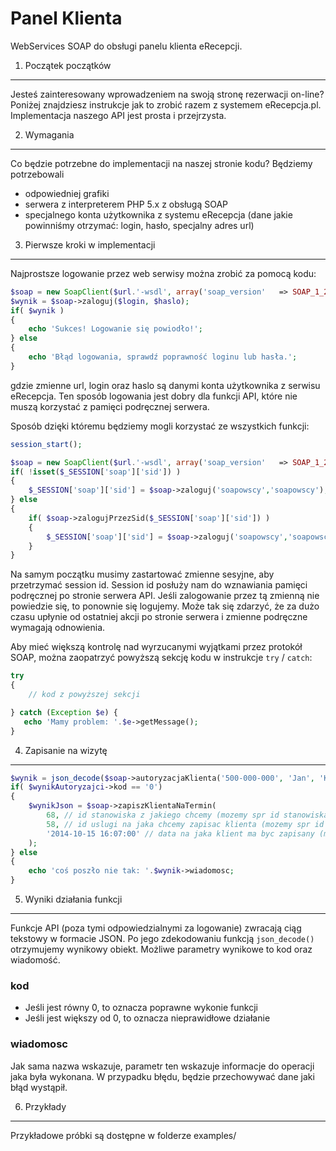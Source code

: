 Panel Klienta
============

WebServices SOAP do obsługi panelu klienta eRecepcji. 

1. Początek początków
----------------------------

Jesteś zainteresowany wprowadzeniem na swoją stronę rezerwacji on-line? Poniżej znajdziesz instrukcje jak to zrobić razem z systemem eRecepcja.pl. Implementacja naszego API jest prosta i przejrzysta.

2. Wymagania
---
Co będzie potrzebne do implementacji na naszej stronie kodu? Będziemy potrzebowali
- odpowiedniej grafiki
- serwera z interpreterem PHP 5.x z obsługą SOAP
- specjalnego konta użytkownika z systemu eRecepcja (dane jakie powinniśmy otrzymać: login, hasło, specjalny adres url)

3. Pierwsze kroki w implementacji
---
Najprostsze logowanie przez web serwisy można zrobić za pomocą kodu:

```php
$soap = new SoapClient($url.'-wsdl', array('soap_version'   => SOAP_1_2));  
$wynik = $soap->zaloguj($login, $haslo);
if( $wynik )
{
    echo 'Sukces! Logowanie się powiodło!';
} else
{
    echo 'Błąd logowania, sprawdź poprawność loginu lub hasła.';
}
```

gdzie zmienne url, login oraz haslo są danymi konta użytkownika z serwisu eRecepcja. Ten sposób logowania jest dobry dla funkcji API, które nie muszą korzystać z pamięci podręcznej serwera.

Sposób dzięki któremu będziemy mogli korzystać ze wszystkich funkcji:

```php
session_start();

$soap = new SoapClient($url.'-wsdl', array('soap_version'   => SOAP_1_2)); 
if( !isset($_SESSION['soap']['sid']) )
{
    $_SESSION['soap']['sid'] = $soap->zaloguj('soapowscy','soapowscy');
} else
{
    if( $soap->zalogujPrzezSid($_SESSION['soap']['sid']) )
    {
        $_SESSION['soap']['sid'] = $soap->zaloguj('soapowscy','soapowscy');
    }
}
```
Na samym początku musimy zastartować zmienne sesyjne, aby przetrzymać session id. Session id posłuży nam do wznawiania pamięci podręcznej po stronie serwera API. Jeśli zalogowanie przez tą zmienną nie powiedzie się, to ponownie się logujemy. Może tak się zdarzyć, że za dużo czasu upłynie od ostatniej akcji po stronie serwera i zmienne podręczne wymagają odnowienia.

Aby mieć większą kontrolę nad wyrzucanymi wyjątkami przez protokół SOAP, można zaopatrzyć powyższą sekcję kodu w instrukcje `try` / `catch`:

```php
try 
{
    // kod z powyższej sekcji

} catch (Exception $e) {
   echo 'Mamy problem: '.$e->getMessage(); 
} 
```

4. Zapisanie na wizytę
---

```php
$wynik = json_decode($soap->autoryzacjaKlienta('500-000-000', 'Jan', 'Kowalski', '49040501580','', 0));
if( $wynikAutoryzajci->kod == '0')
{
    $wynikJson = $soap->zapiszKlientaNaTermin(
        68, // id stanowiska z jakiego chcemy (mozemy spr id stanowiska przy pomocy metody pobierzStuktureStanowisk())
        58, // id uslugi na jaka chcemy zapisac klienta (mozemy spr id stanowiska przy pomocy metody pobierzListeUslugStanowiska(idStanowiska))
        '2014-10-15 16:07:00' // data na jaka klient ma byc zapisany (mozna ja uzyskac z poprzedniego przykladu nr 4)
    );
} else
{
    echo 'coś poszło nie tak: '.$wynik->wiadomosc;
}
```

5. Wyniki działania funkcji
---

Funkcje API (poza tymi odpowiedzialnymi za logowanie) zwracają ciąg tekstowy w formacie JSON. Po jego zdekodowaniu funkcją `json_decode()` otrzymujemy wynikowy obiekt. Możliwe parametry wynikowe to kod oraz wiadomość.

### kod 
- Jeśli jest równy 0, to oznacza poprawne wykonie funkcji
- Jeśli jest większy od 0, to oznacza nieprawidłowe działanie

### wiadomosc
Jak sama nazwa wskazuje, parametr ten wskazuje informacje do operacji jaka była wykonana. W przypadku błędu, będzie przechowywać dane jaki błąd wystąpił.

6. Przykłady
---
Przykładowe próbki są dostępne w folderze examples/